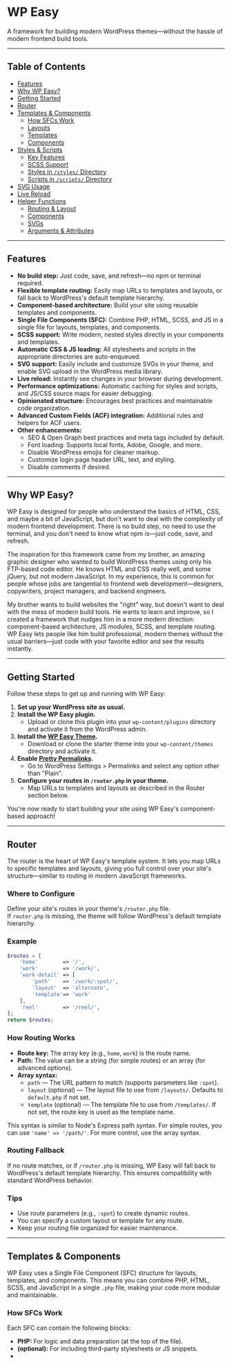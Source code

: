 # WP Easy

A framework for building modern WordPress themes—without the hassle of modern frontend build tools.

---

## Table of Contents

- [Features](#features)
- [Why WP Easy?](#why-wp-easy)
- [Getting Started](#getting-started)
- [Router](#router)
- [Templates & Components](#templates--components)
  - [How SFCs Work](#how-sfcs-work)
  - [Layouts](#layouts)
  - [Templates](#templates)
  - [Components](#components)
- [Styles & Scripts](#styles--scripts)
  - [Key Features](#key-features)
  - [SCSS Support](#scss-support)
  - [Styles in `/styles/` Directory](#styles-in-styles-directory)
  - [Scripts in `/scripts/` Directory](#scripts-in-scripts-directory)
- [SVG Usage](#svg-usage)
- [Live Reload](#live-reload)
- [Helper Functions](#helper-functions)
  - [Routing & Layout](#routing--layout)
  - [Components](#components-1)
  - [SVGs](#svgs)
  - [Arguments & Attributes](#arguments--attributes)

---

## Features

- **No build step:** Just code, save, and refresh—no npm or terminal required.
- **Flexible template routing:** Easily map URLs to templates and layouts, or fall back to WordPress's default template hierarchy.
- **Component-based architecture:** Build your site using reusable templates and components.
- **Single File Components (SFC):** Combine PHP, HTML, SCSS, and JS in a single file for layouts, templates, and components.
- **SCSS support:** Write modern, nested styles directly in your components and templates.
- **Automatic CSS & JS loading:** All stylesheets and scripts in the appropriate directories are auto-enqueued.
- **SVG support:** Easily include and customize SVGs in your theme, and enable SVG upload in the WordPress media library.
- **Live reload:** Instantly see changes in your browser during development.
- **Performance optimizations:** Automatic caching for styles and scripts, and JS/CSS source maps for easier debugging.
- **Opinionated structure:** Encourages best practices and maintainable code organization.
- **Advanced Custom Fields (ACF) integration:** Additional rules and helpers for ACF users.
- **Other enhancements:**
  - SEO & Open Graph best practices and meta tags included by default.
  - Font loading: Supports local fonts, Adobe, Google, and more.
  - Disable WordPress emojis for cleaner markup.
  - Customize login page header URL, text, and styling.
  - Disable comments if desired.

---

## Why WP Easy?

WP Easy is designed for people who understand the basics of HTML, CSS, and maybe a bit of JavaScript, but don't want to deal with the complexity of modern frontend development. There is no build step, no need to use the terminal, and you don't need to know what npm is—just code, save, and refresh.

The inspiration for this framework came from my brother, an amazing graphic designer who wanted to build WordPress themes using only his FTP-based code editor. He knows HTML and CSS really well, and some jQuery, but not modern JavaScript. In my experience, this is common for people whose jobs are tangential to frontend web development—designers, copywriters, project managers, and backend engineers.

My brother wants to build websites the "right" way, but doesn't want to deal with the mess of modern build tools. He wants to learn and improve, so I created a framework that nudges him in a more modern direction: component-based architecture, JS modules, SCSS, and template routing. WP Easy lets people like him build professional, modern themes without the usual barriers—just code with your favorite editor and see the results instantly.

---

## Getting Started

Follow these steps to get up and running with WP Easy:

1. **Set up your WordPress site as usual.**
2. **Install the WP Easy plugin.**
   - Upload or clone this plugin into your `wp-content/plugins` directory and activate it from the WordPress admin.
3. **Install the [WP Easy Theme](https://github.com/drewbaker/wp-easy-theme/).**
   - Download or clone the starter theme into your `wp-content/themes` directory and activate it.
4. **Enable [Pretty Permalinks](https://wordpress.org/documentation/article/customize-permalinks/#pretty-permalinks).**
   - Go to WordPress Settings > Permalinks and select any option other than "Plain".
5. **Configure your routes in `/router.php` in your theme.**
   - Map URLs to templates and layouts as described in the Router section below.

You're now ready to start building your site using WP Easy's component-based approach!

---

## Router

The router is the heart of WP Easy's template system. It lets you map URLs to specific templates and layouts, giving you full control over your site's structure—similar to routing in modern JavaScript frameworks.

### Where to Configure

Define your site's routes in your theme's `/router.php` file.  
If `router.php` is missing, the theme will follow WordPress's default template hierarchy.

### Example

```php
$routes = [
    'home'        => '/',
    'work'        => '/work/',
    'work-detail' => [
        'path'    => '/work/:spot/',
        'layout'  => 'alternate',
        'template'=> 'work'
    ],
    'reel'        => '/reel/',
];
return $routes;
```

### How Routing Works

- **Route key:** The array key (e.g., `home`, `work`) is the route name.
- **Path:** The value can be a string (for simple routes) or an array (for advanced options).
- **Array syntax:**
  - `path` — The URL pattern to match (supports parameters like `:spot`).
  - `layout` (optional) — The layout file to use from `/layouts/`. Defaults to `default.php` if not set.
  - `template` (optional) — The template file to use from `/templates/`. If not set, the route key is used as the template name.

This syntax is similar to Node's Express path syntax. For simple routes, you can use `'name' => '/path/'`. For more control, use the array syntax.

### Routing Fallback

If no route matches, or if `/router.php` is missing, WP Easy will fall back to WordPress's default template hierarchy. This ensures compatibility with standard WordPress behavior.

### Tips

- Use route parameters (e.g., `:spot`) to create dynamic routes.
- You can specify a custom layout or template for any route.
- Keep your routing file organized for easier maintenance.

---

## Templates & Components

WP Easy uses a Single File Component (SFC) structure for layouts, templates, and components. This means you can combine PHP, HTML, SCSS, and JavaScript in a single `.php` file, making your code more modular and maintainable.

### How SFCs Work

Each SFC can contain the following blocks:
- **PHP:** For logic and data preparation (at the top of the file).
- **<head> (optional):** For including third-party stylesheets or JS snippets.
- **<template>:** The main HTML markup for your layout, template, or component.
- **<style>:** Scoped SCSS/CSS for this file.
- **<script>:** JavaScript specific to this file.

**Example SFC:**
```php
<?php // PHP logic ?>
<head>
    <!-- Head content here -->
</head>

<template>
    <div class="example">Some HTML here</div>
</template>

<style>
.example { color: red; }
</style>

<script>
$('.example').click(function() {
    // JS here
});
</script>
```

---

### Layouts

- Located in `/layouts`
- Use the SFC structure as above.
- Can define layout-specific CSS and JS inside the layout file.
- Use `use_outlet()` to load the template file (like a slot in other frameworks).
- Can load header and footer components using `use_component()`.
- The `<head>` block can be added before `<template>` to load third-party stylesheets or JS.

---

### Templates

- Located in `/templates`
- Use the SFC structure.
- Represent the main content for a route.
- Can include components using `use_component()`.

**Example Template:**
```php
<template>
<main class="work">
    <?php use_component('work-block', ['title' => 'Test title']); ?>
</main>
</template>
```

---

### Components

- Located in `/components`
- Use the SFC structure.
- Should be isolated and only use data passed via props.
- Each component can have its own `<style>` or `<script>` block.

**Example Component:**
```php
<?php
$args = set_defaults($args, ['title' => 'Default Title']);
?>
<template>
    <div class="work-block">
        <h2><?= $args['title']; ?></h2>
    </div>
</template>
<style>
.work-block { background: red; }
</style>
```

---

**Key Points:**
- SFCs keep logic, markup, styles, and scripts together for each piece of your site.
- Layouts, templates, and components all use the same SFC pattern.
- Use helper functions like `use_component()`, `use_outlet()`, and `set_defaults()` to keep your code clean and modular.

---

## Styles & Scripts

WP Easy makes managing styles and scripts simple and modern, with support for SCSS, modular JavaScript, and automatic asset loading.

### Key Features

- **SCSS support:** Write modern, nested styles in your SFCs and global files.
- **Component Styles & Scripts:** Use `<style>` and `<script>` blocks directly in your SFC files (layouts, templates, and components).
- **Site Styles & Scripts:** All files in `/styles/` and `/scripts/` are automatically loaded.
- **Automatic Caching:** Styles and scripts are cached for optimal performance.
- **Source Maps:** CSS and JS source maps are enabled for all files, including templates, for easier debugging.
- **jQuery:** jQuery is enqueued by default, and `$` is available as a synonym for `jquery`.

---

### SCSS Support

- SCSS syntax is supported in `<style>` blocks within SFCs.
- Global SCSS files in `/styles/global/` are automatically imported—no need to use `@import` in every SFC.
- **Tip:** Namespace your CSS under a class matching the file or component name for better maintainability.

**Example:**
```scss
<style>
.example {
    background: red;
    .title {
        color: blue;
    }
    @media #{$lt-phone} {
        background-color: yellow;
        .title {
            color: var(--color-black);
        }
    }
}
</style>
```

---

### Styles in `/styles/` Directory

- **Global styles:** SCSS files in `/styles/global/` are auto-imported into all SFC and site styles.
- **Site styles:** SCSS files in `/styles/` are merged, compiled, and saved as `general-compiled(.min).css`. The compiled file is automatically loaded.
- **CSS auto-enqueue:** All CSS files in `/styles/` are automatically enqueued.
- **Custom login page styles:** Place in `/styles/login.css`.
- **Custom admin styles:** Place in `/styles/admin.css`.

---

### Scripts in `/scripts/` Directory

- **Component JS as modules:** Component JS files are enqueued as ES modules using `wp_enqueue_script_module()`, not inline, enabling [importmap](https://developer.mozilla.org/en-US/docs/Web/HTML/Reference/Elements/script/type/importmap).
- **Main script file:** `/scripts/main.js` is the entry point for site-wide scripts.
- **Utility scripts:** All JS files in `/scripts/` and `/scripts/utils/` are registered as modules and set as dependencies of the main script.
- **Library scripts:** All scripts in `/scripts/libs/` are auto-enqueued.

---

**Key Points:**
- Styles and scripts are modular, auto-loaded, and optimized for performance.
- Use SFCs to keep your styles and scripts close to your markup and logic.
- Take advantage of global and site-wide files for shared styles and functionality.

---

## SVG Usage

Use `use_svg('logo', ['class' => 'foo'])` to render `/images/logo.svg` with custom attributes.

**Example Output:**

```html
<svg class="foo" ...>
    <!-- SVG contents here -->
</svg>
```

---

## Live Reload

WP Easy includes a built-in live reload feature that automatically refreshes your browser when you make changes to theme files—similar to hot reload in modern development frameworks like Vue.js.

### How It Works

When `WP_DEBUG` is enabled in your WordPress configuration, the live reload module automatically:

- **Monitors theme files** for changes in real-time
- **Refreshes the browser** instantly when files are modified
- **Supports child themes** by monitoring both parent and child theme directories
- **Works with all file types** including PHP, SCSS, CSS, and JavaScript files

### Setup

1. **Enable WordPress Debug Mode**
   
   Add this to your `wp-config.php`:
   ```php
   define('WP_DEBUG', true);
   define('WP_DEBUG_LOG', true);
   ```

2. **That's it!** The live reload feature will automatically activate when you're logged in as an administrator.

### What Gets Monitored

The live reload feature watches for changes in all theme/child-theme sub directories excluding:
- `/node_modules` — Node.js dependencies (not theme files)
- `/.git` — Version control files
- `/vendor` — Composer dependencies
- `/images` — Static assets (changes don't require page refresh)

### Features

- **Instant feedback** — See changes immediately without manual refresh
- **Child theme support** — Works with both parent and child themes

### Troubleshooting

**Live reload not working?**
- Ensure `WP_DEBUG` is set to `true` in `wp-config.php`
- Verify your theme files are in the correct directories

**Browser console errors?**
- Live reload errors are logged to the browser console but don't affect functionality
- These are typically connection-related and resolve automatically

### Disabling Live Reload

To disable live reload in production:
```php
define('WP_DEBUG', false);
```

---

## Helper Functions

WP Easy provides a set of global helper functions to make building templates and components easier, more modular, and more maintainable. These helpers streamline common tasks such as rendering components, managing layouts, handling SVGs, and working with arguments.

### Routing & Layout

- **get_route_name()**
  - Returns the current active route's name.
  - *Usage:* `if (get_route_name() === 'home') { /* ... */ }`
- **use_layout()**
  - Renders the current layout file. Layout is determined by router file. The fallback layout name is 'default'. Typically used internally in theme's `template.php`, but can be called to force a layout render.
- **use_outlet()**
  - Outputs the child content inside a layout (similar to a slot in other frameworks).
- **use_children( $args = [] )**
  - Returns child posts of current post, passing optional wp_query arguments.

### Components

- **use_component( $name, $props = null )**
  - Renders a component by name, passing optional props/arguments.
  - *Usage:* `use_component('work-block', ['title' => 'Test title']);`

### SVGs

- **use_svg( $name, $args = [] )**
  - Renders an inline SVG from the `/images` directory, with optional attributes (like class, width, etc).
  - *Usage:* `use_svg('logo', ['class' => 'header-logo']);`

### Arguments & Attributes

- **set_defaults( $args, $defaults )**
  - Merges user-supplied arguments with default values for components or templates.
  - *Usage:* `$args = set_defaults($args, ['title' => 'Default Title']);`
- **set_attribute( $att_name, $condition )**
  - Conditionally adds an attribute to an HTML element if the condition is true.
  - *Usage:* `set_attribute('disabled', !$is_enabled);`

---

These helpers are available globally in your templates, components, and layouts, making it easy to build dynamic, maintainable WordPress themes with WP Easy.

---

## That's It!

You now have everything you need to start building modern WordPress themes with WP Easy. The framework handles the complexity while you focus on creating great websites. Just code, save, and refresh—it's that simple!

For more information, check out the [WP Easy Theme](https://github.com/drewbaker/wp-easy-theme/) starter theme to see these concepts in action.

---